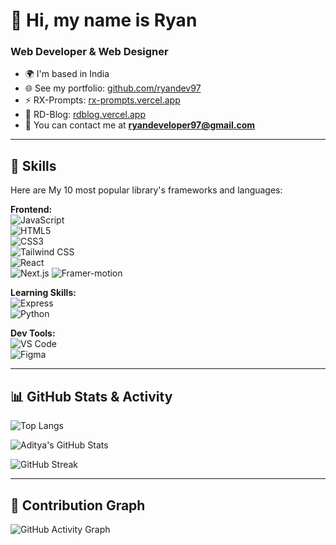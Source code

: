 # 👋 Hi, my name is Ryan 

### Web Developer & Web Designer  


- 🌍 I'm based in India  
- 🌐 See my portfolio: [github.com/ryandev97](https://github.com/ryan-dev9)  
- ⚡ RX-Prompts: [rx-prompts.vercel.app](https://rx-prompts.vercel.app)  
- 🚀 RD-Blog: [rdblog.vercel.app](https://rdblog.vercel.app)  
- 📧 You can contact me at **ryandeveloper97@gmail.com**  

---

## 🚀 Skills  

Here are My 10 most popular library's frameworks and languages:

**Frontend:**  
![JavaScript](https://img.shields.io/badge/JavaScript-f7df1e?style=for-the-badge&logo=javascript&logoColor=black)  
![HTML5](https://img.shields.io/badge/HTML5-e34f26?style=for-the-badge&logo=html5&logoColor=white)  
![CSS3](https://img.shields.io/badge/CSS3-1572b6?style=for-the-badge&logo=css3&logoColor=white)  
![Tailwind CSS](https://img.shields.io/badge/TailwindCSS-38b2ac?style=for-the-badge&logo=tailwind-css&logoColor=white)  
![React](https://img.shields.io/badge/React-20232a?style=for-the-badge&logo=react&logoColor=61dafb)  
![Next.js](https://img.shields.io/badge/Next.js-000000?style=for-the-badge&logo=next.js&logoColor=white) 
![Framer-motion](https://img.shields.io/badge/Framer_motion-000000?style=for-the-badge&logo=Framer-motion&logoColor=white) 

**Learning Skills:**  
![Express](https://img.shields.io/badge/Express-000000?style=for-the-badge&logo=express&logoColor=white)  
![Python](https://img.shields.io/badge/python-3670A0?style=for-the-badge&logo=python&logoColor=ffdd54)


**Dev Tools:**  
![VS Code](https://img.shields.io/badge/Visual%20Studio%20Code-007ACC?logo=visualstudiocode&logoColor=fff&style=plastic)  
![Figma](https://img.shields.io/badge/Figma-F24E1E?style=for-the-badge&logo=figma&logoColor=white)  
 
---

## 📊 GitHub Stats & Activity  

![Top Langs](https://github-readme-stats.vercel.app/api?username=ryan-dev9&show_icons=true&theme=tokyonight)  

![Aditya's GitHub Stats](https://github-readme-stats.vercel.app/api?username=ryan-dev9&show_icons=true&theme=tokyonight)  

![GitHub Streak](https://streak-stats.demolab.com?user=ryan-dev9&theme=tokyonight)  

---

## 🌱 Contribution Graph  

![GitHub Activity Graph](https://github-readme-activity-graph.vercel.app/graph?username=ryan-dev9&theme=react-dark)
